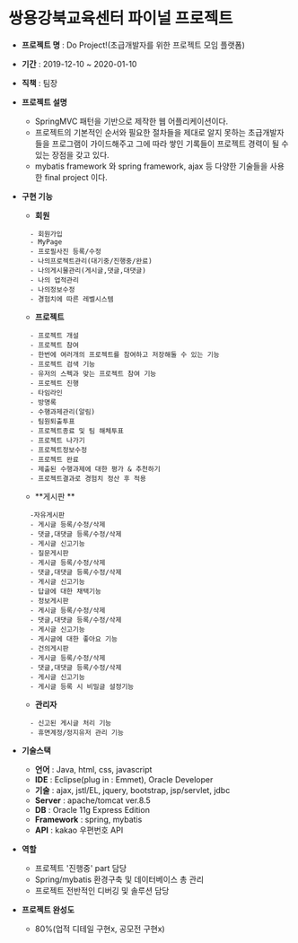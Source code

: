 # 쌍용강북교육센터 파이널 프로젝트

- **프로젝트 명** : Do Project!(초급개발자를 위한 프로젝트 모임 플랫폼)
- **기간** : 2019-12-10 ~ 2020-01-10 
- **직책** : 팀장 
- **프로젝트 설명**
  - SpringMVC 패턴을 기반으로 제작한 웹 어플리케이션이다. 
  - 프로젝트의 기본적인 순서와 필요한 절차들을 제대로 알지 못하는 초급개발자들을 프로그램이 가이드해주고 그에 따라 쌓인 기록들이 프로젝트 경력이 될 수 있는 장점을 갖고 있다. 
  - mybatis framework 와 spring framework, ajax 등 다양한 기술들을 사용한 final project 이다. 
- **구현 기능**

  - **회원**
  ```
    - 회원가입 
    - MyPage 
    - 프로필사진 등록/수정 
    - 나의프로젝트관리(대기중/진행중/완료) 
    - 나의게시물관리(게시글,댓글,대댓글) 
    - 나의 업적관리 
    - 나의정보수정 
    - 경험치에 따른 레벨시스템
  ```
  
  - **프로젝트**
  ```
    - 프로젝트 개설 
    - 프로젝트 참여 
    - 한번에 여러개의 프로젝트를 참여하고 저장해둘 수 있는 기능 
    - 프로젝트 검색 기능 
    - 유저의 스펙과 맞는 프로젝트 참여 기능 
    - 프로젝트 진행 
    - 타임라인 
    - 방명록 
    - 수행과제관리(알림) 
    - 팀원퇴출투표 
    - 프로젝트종료 및 팀 해체투표 
    - 프로젝트 나가기 
    - 프로젝트정보수정 
    - 프로젝트 완료 
    - 제출된 수행과제에 대한 평가 & 추천하기 
    - 프로젝트결과로 경험치 정산 후 적용
  ```
 
  - **게시판 **
  ```
    -자유게시판 
    - 게시글 등록/수정/삭제 
    - 댓글,대댓글 등록/수정/삭제 
    - 게시글 신고기능 
    - 질문게시판 
    - 게시글 등록/수정/삭제 
    - 댓글,대댓글 등록/수정/삭제 
    - 게시글 신고기능 
    - 답글에 대한 채택기능 
    - 정보게시판 
    - 게시글 등록/수정/삭제 
    - 댓글,대댓글 등록/수정/삭제 
    - 게시글 신고기능 
    - 게시글에 대한 좋아요 기능 
    - 건의게시판 
    - 게시글 등록/수정/삭제 
    - 댓글,대댓글 등록/수정/삭제
    - 게시글 신고기능 
    - 게시글 등록 시 비밀글 설정기능
  ```

  - **관리자**
  ```
    - 신고된 게시글 처리 기능 
    - 휴면계정/정지유저 관리 기능 
  ```
  
- **기술스택**
  - **언어** : Java, html, css, javascript
  - **IDE** : Eclipse(plug in : Emmet), Oracle Developer
  - **기술** : ajax, jstl/EL, jquery, bootstrap, jsp/servlet, jdbc 
  - **Server** : apache/tomcat ver.8.5 
  - **DB** : Oracle 11g Express Edition 
  - **Framework** : spring, mybatis 
  - **API** : kakao 우편번호 API 

- **역할**
  - 프로젝트 '진행중' part 담당
  - Spring/mybatis 환경구축 및 데이터베이스 총 관리
  - 프로젝트 전반적인 디버깅 및 솔루션 담당

- **프로젝트 완성도**
  - 80%(업적 디테일 구현x, 공모전 구현x)
